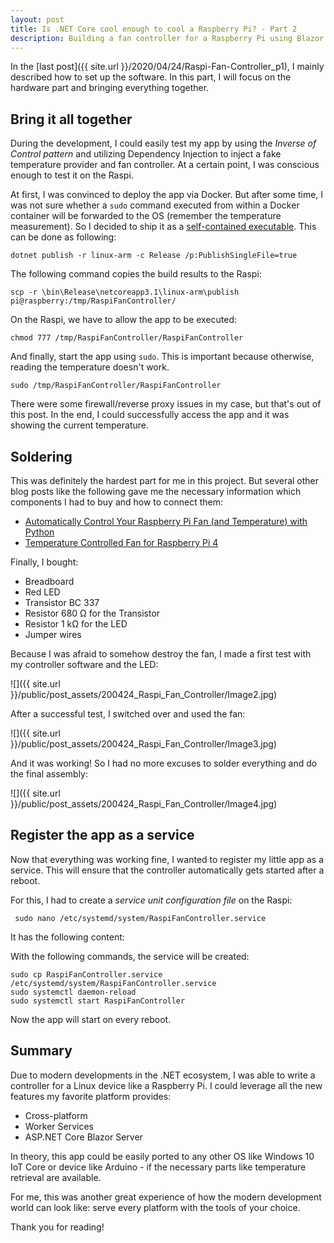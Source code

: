 ```yaml
---
layout: post
title: Is .NET Core cool enough to cool a Raspberry Pi? - Part 2
description: Building a fan controller for a Raspberry Pi using Blazor Server
---
```


In the [last post]({{ site.url }}/2020/04/24/Raspi-Fan-Controller_p1), I mainly described how to set up the software. In this part, I will focus on the hardware part and bringing everything together.


## Bring it all together

During the development, I could easily test my app by using the *Inverse of Control pattern*  and utilizing Dependency Injection to inject a fake temperature provider and fan controller. At a certain point, I was conscious enough to test it on the Raspi.

At first, I was convinced to deploy the app via Docker. But after some time, I was not sure whether a `sudo` command  executed from within a Docker container will be forwarded to the OS (remember the temperature measurement). So I decided to ship it as a [self-contained executable](https://docs.microsoft.com/en-us/dotnet/core/deploying/#publish-self-contained). This can be done as following:
```
dotnet publish -r linux-arm -c Release /p:PublishSingleFile=true
```

The following command copies the build results to the Raspi:
```
scp -r \bin\Release\netcoreapp3.1\linux-arm\publish pi@raspberry:/tmp/RaspiFanController/
```

On the Raspi, we have to allow the app to be executed:
```
chmod 777 /tmp/RaspiFanController/RaspiFanController
```

And finally, start the app using `sudo`. This is important because otherwise, reading the temperature doesn't work.
```
sudo /tmp/RaspiFanController/RaspiFanController
```

There were some firewall/reverse proxy issues in my case, but that's out of this post. In the end, I could successfully access the app and it was showing the current temperature.


## Soldering

This was definitely the hardest part for me in this project. But several other blog posts like the following gave me the necessary information which components I had to buy and how to connect them:

* [Automatically Control Your Raspberry Pi Fan (and Temperature) with Python](https://howchoo.com/g/ote2mjkzzta/control-raspberry-pi-fan-temperature-python)
* [Temperature Controlled Fan for Raspberry Pi 4](https://fizzy.cc/raspberry-pi-fan/)

Finally, I bought:

* Breadboard
* Red LED
* Transistor BC 337
* Resistor 680 Ω for the Transistor
* Resistor 1 kΩ for the LED
* Jumper wires

Because I was afraid to somehow destroy the fan, I made a first test with my controller software and the LED:

![]({{ site.url }}/public/post_assets/200424_Raspi_Fan_Controller/Image2.jpg)

After a successful test, I switched over and used the fan:

![]({{ site.url }}/public/post_assets/200424_Raspi_Fan_Controller/Image3.jpg)

And it was working! So I had no more excuses to solder everything and do the final assembly:

![]({{ site.url }}/public/post_assets/200424_Raspi_Fan_Controller/Image4.jpg)


## Register the app as a service

Now that everything was working fine, I wanted to register my little app as a service. This will ensure that the controller automatically gets started after a reboot.

For this, I had to create a *service unit configuration file*  on the Raspi:
```
 sudo nano /etc/systemd/system/RaspiFanController.service
```

It has the following content:

<script src="https://gist.github.com/mu88/080e248107d3722fa47411b17f6ce3da.js?file=RaspiFanController.service "></script>

With the following commands, the service will be created:
```
sudo cp RaspiFanController.service /etc/systemd/system/RaspiFanController.service
sudo systemctl daemon-reload
sudo systemctl start RaspiFanController
```

Now the app will start on every reboot.


## Summary

Due to modern developments in the .NET ecosystem, I was able to write a controller for a Linux device like a Raspberry Pi. I could leverage all the new features my favorite platform provides:

* Cross-platform
* Worker Services
* ASP.NET Core Blazor Server

In theory, this app could be easily ported to any other OS like Windows 10 IoT Core or device like Arduino - if the necessary parts like temperature retrieval are available.

For me, this was another great experience of how the modern development world can look like: serve every platform with the tools of your choice.

Thank you for reading!